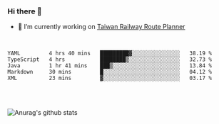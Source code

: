 ### Hi there 👋

- 🔭 I’m currently working on [Taiwan Railway Route Planner](https://github.com/Taiwan-Railway-Route-Planner)

<br/>

<!--START_SECTION:waka-->

```text
YAML         4 hrs 40 mins   █████████▓░░░░░░░░░░░░░░░   38.19 %
TypeScript   4 hrs           ████████▒░░░░░░░░░░░░░░░░   32.73 %
Java         1 hr 41 mins    ███▒░░░░░░░░░░░░░░░░░░░░░   13.84 %
Markdown     30 mins         █░░░░░░░░░░░░░░░░░░░░░░░░   04.12 %
XML          23 mins         ▓░░░░░░░░░░░░░░░░░░░░░░░░   03.17 %
```

<!--END_SECTION:waka-->

<br/>
<br/>

![Anurag's github stats](https://github-readme-stats.vercel.app/api?username=DepickereSven&show_icons=true&theme=tokyonight)



<!--
**DepickereSven/DepickereSven** is a ✨ _special_ ✨ repository because its `README.md` (this file) appears on your GitHub profile.

Here are some ideas to get you started:

- 🔭 I’m currently working on ...
- 🌱 I’m currently learning ...
- 👯 I’m looking to collaborate on ...
- 🤔 I’m looking for help with ...
- 💬 Ask me about ...
- 📫 How to reach me: ...
- 😄 Pronouns: ...
- ⚡ Fun fact: ...
-->
